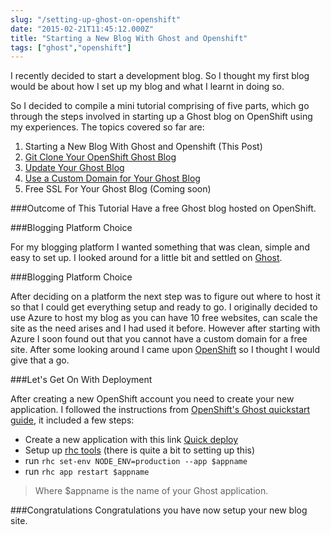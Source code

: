 ```yaml
---
slug: "/setting-up-ghost-on-openshift"
date: "2015-02-21T11:45:12.000Z"
title: "Starting a New Blog With Ghost and Openshift"
tags: ["ghost","openshift"]
---
```


I recently decided to start a development blog. So I thought my first blog would
be about how I set up my blog and what I learnt in doing so.

So I decided to compile a mini tutorial comprising of five parts, which go
through the steps involved in starting up a Ghost blog on OpenShift using my
experiences. The topics covered so far are:

1. Starting a New Blog With Ghost and Openshift (This Post)
2. [Git Clone Your OpenShift Ghost Blog](https://www.insidersbyte.com/git-clone-your-openshift-ghost-blog/)
3. [Update Your Ghost Blog](https://www.insidersbyte.com/update-your-openshift-ghost-blog/)
4. [Use a Custom Domain for Your Ghost Blog](https://www.insidersbyte.com/use-a-custom-domain-for-your-openshift-ghost-blog/)
5. Free SSL For Your Ghost Blog (Coming soon)

###Outcome of This Tutorial Have a free Ghost blog hosted on OpenShift.

###Blogging Platform Choice

For my blogging platform I wanted something that was clean, simple and easy to
set up. I looked around for a little bit and settled on
[Ghost](https://ghost.org/).

###Blogging Platform Choice

After deciding on a platform the next step was to figure out where to host it so
that I could get everything setup and ready to go. I originally decided to use
Azure to host my blog as you can have 10 free websites, can scale the site as
the need arises and I had used it before. However after starting with Azure I
soon found out that you cannot have a custom domain for a free site. After some
looking around I came upon [OpenShift](https://openshift.redhat.com) so I
thought I would give that a go.

###Let's Get On With Deployment

After creating a new OpenShift account you need to create your new application.
I followed the instructions from
[OpenShift's Ghost quickstart guide](https://www.openshift.com/quickstarts/ghost),
it included a few steps:

* Create a new application with this link
  [Quick deploy](https://hub.openshift.com/quickstarts/240-ghost-0-7-5)
* Setup up
  [rhc tools](https://developers.openshift.com/en/managing-client-tools.html)
  (there is quite a bit to setting up this)
* run `rhc set-env NODE_ENV=production --app $appname`
* run `rhc app restart $appname`

> Where $appname is the name of your Ghost application.

###Congratulations Congratulations you have now setup your new blog site.
